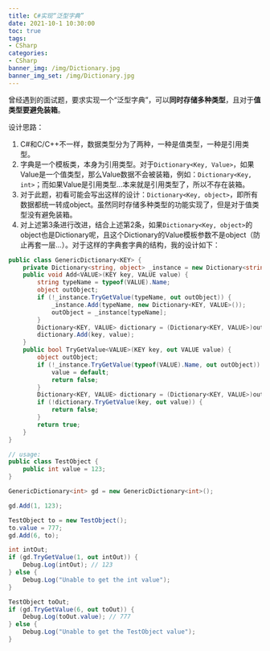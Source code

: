 ```yaml
---
title: C#实现“泛型字典”
date: 2021-10-1 10:30:00
toc: true
tags:
- CSharp
categories:
- CSharp
banner_img: /img/Dictionary.jpg
banner_img_set: /img/Dictionary.jpg
---
```


曾经遇到的面试题，要求实现一个“泛型字典”，可以**同时存储多种类型**，且对于**值类型要避免装箱**。

设计思路：

1. C#和C/C++不一样，数据类型分为了两种，一种是值类型，一种是引用类型。
2. 字典是一个模板类，本身为引用类型。对于```Dictionary<Key, Value>```，如果Value是一个值类型，那么Value数据不会被装箱，例如：```Dictionary<Key, int>```；而如果Value是引用类型...本来就是引用类型了，所以不存在装箱。
3. 对于此题，初看可能会写出这样的设计：```Dictionary<Key, object>```，即所有数据都统一转成object。虽然同时存储多种类型的功能实现了，但是对于值类型没有避免装箱。
4. 对上述第3条进行改进，结合上述第2条，如果```Dictionary<Key, object>```的object也是Dictionary呢，且这个Dictionary的Value模板参数不是object（防止再套一层...）。对于这样的字典套字典的结构，我的设计如下：

```csharp
public class GenericDictionary<KEY> {
    private Dictionary<string, object> _instance = new Dictionary<string, object>();
    public void Add<VALUE>(KEY key, VALUE value) {
        string typeName = typeof(VALUE).Name;
        object outObject;
        if (!_instance.TryGetValue(typeName, out outObject)) {
            _instance.Add(typeName, new Dictionary<KEY, VALUE>());
            outObject = _instance[typeName];
        }
        Dictionary<KEY, VALUE> dictionary = (Dictionary<KEY, VALUE>)outObject;
        dictionary.Add(key, value);
    }
    public bool TryGetValue<VALUE>(KEY key, out VALUE value) {
        object outObject;
        if (!_instance.TryGetValue(typeof(VALUE).Name, out outObject)) {
            value = default;
            return false;
        }
        Dictionary<KEY, VALUE> dictionary = (Dictionary<KEY, VALUE>)outObject;
        if (!dictionary.TryGetValue(key, out value)) {
            return false;
        }
        return true;
    }
}

// usage:
public class TestObject {
    public int value = 123;
}

GenericDictionary<int> gd = new GenericDictionary<int>();

gd.Add(1, 123);

TestObject to = new TestObject();
to.value = 777;
gd.Add(6, to);

int intOut;
if (gd.TryGetValue(1, out intOut)) {
    Debug.Log(intOut); // 123
} else {
    Debug.Log("Unable to get the int value");
}

TestObject toOut;
if (gd.TryGetValue(6, out toOut)) {
    Debug.Log(toOut.value); // 777
} else {
    Debug.Log("Unable to get the TestObject value");
}
```
